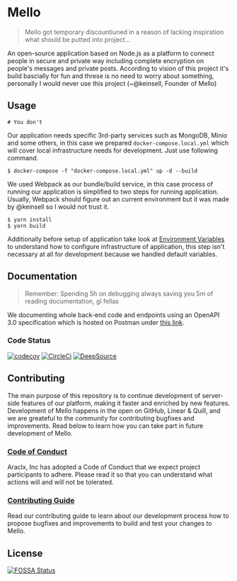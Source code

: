 # Mello

> Mello got temporary discountiuned in a reason of lacking inspiration what should be putted into project...

An open-source application based on Node.js as a platform to connect people in secure and private way including complete encryption on people's messages and
private posts. According to vision of this project it's build bascially for fun and threse is no need to worry about something, personally I would never use
this project (~@keinsell, Founder of Mello)

## Usage

```
# You don't
```

Our application needs specific 3rd-party services such as MongoDB, Minio and some others, in this case we prepared `docker-compose.local.yml` which will cover
local infrastructure needs for development. Just use following command.

```
$ docker-compose -f "docker-compose.local.yml" up -d --build
```

We used Webpack as our bundle/build service, in this case process of running our application is simplified to two steps for running application. Usually,
Webpack should figure out an current environment but it was made by @keinsell so I would not trust it.

```
$ yarn install
$ yarn build
```

Additionally before setup of application take look at [Environment Variables](./ENV.md) to understand how to configure infrastructure of application, this step
isn't necessary at all for development because we handled default variables.

## Documentation

> Remember: Spending 5h on debugging always saving you 5m of reading documentation, gl fellas

We documenting whole back-end code and endpoints using an OpenAPI 3.0 specification which is hosted on Postman under
[this link](https://documenter.getpostman.com/view/12555920/UVC5EnYw).

### Code Status

[![codecov](https://codecov.io/gh/araclx/mello/branch/main/graph/badge.svg?token=6zaNoyjwtA)](https://codecov.io/gh/araclx/mello)
[![CircleCi](https://circleci.com/gh/araclx/mello.svg?style=svg)](https://circleci.com/gh/araclx/mello)
[![DeepSource](https://deepsource.io/gh/araclx/mello.svg/?label=active+issues&token=8Zb4YRZ3t3SqGvoMS2y4jn0g)](https://deepsource.io/gh/araclx/mello/?ref=repository-badge)

## Contributing

The main purpose of this repository is to continue development of server-side features of our platform, making it faster and enriched by new features.
Development of Mello happens in the open on GitHub, Linear & Quill, and we are greateful to the community for contributing bugfixes and improvements. Read below
to learn how you can take part in future development of Mello.

### [Code of Conduct](./CODE_OF_CONDUCT.md)

Araclx, Inc has adopted a Code of Conduct that we expect project participants to adhere. Please read it so that you can understand what actions will and will
not be tolerated.

### [Contributing Guide]()

Read our contributing guide to learn about our development process how to propose bugfixes and improvements to build and test your changes to Mello.

## License

[![FOSSA Status](https://app.fossa.com/api/projects/git%2Bgithub.com%2Faraclx%2Fmello.svg?type=large)](https://app.fossa.com/projects/git%2Bgithub.com%2Faraclx%2Fmello?ref=badge_large)
